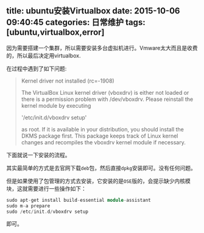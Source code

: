title: ubuntu安装Virtualbox
date: 2015-10-06 09:40:45
categories: 日常维护
tags: [ubuntu,virtualbox,error]
---
因为需要搭建一个集群，所以需要安装多台虚拟机进行。Vmware太大而且是收费的，所以最后决定用virtualbox.

在过程中遇到了如下问题:
>Kernel driver not installed (rc=-1908)  
>
>The VirtualBox Linux kernel driver (vboxdrv) is either not loaded or there is a permission problem with /dev/vboxdrv. Please reinstall the kernel module by executing  
>
>'/etc/init.d/vboxdrv setup'  
>
>as root. If it is available in your distribution, you should install the DKMS package first. This package keeps track of Linux kernel changes and recompiles the vboxdrv kernel module if necessary.

下面就说一下安装的流程。

<!--more-->

其实最简单的方式是去官网下载`deb`包，然后直接`dpkg`安装即可。没有任何问题。

但是如果使用了包管理的方式去安装，它安装的是`OSE`版的，会提示缺少内核模块，这就需要进行一些操作如下：
```cpp
sudo apt-get install build-essential module-assistant 
sudo m-a prepare
sudo /etc/init.d/vboxdrv setup
```
即可。